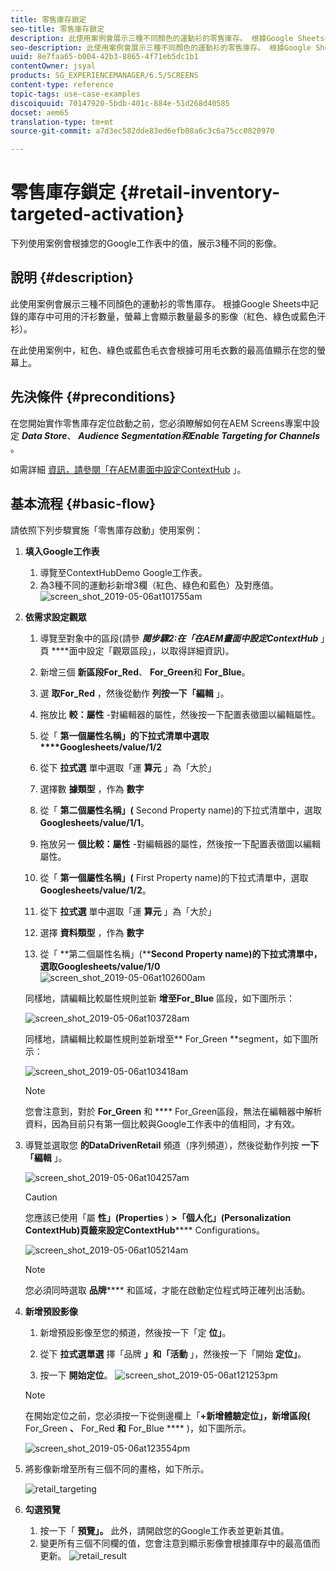 ```yaml
---
title: 零售庫存鎖定
seo-title: 零售庫存鎖定
description: 此使用案例會展示三種不同顏色的運動衫的零售庫存。 根據Google Sheets中記錄的庫存中可用的汗衫數量，螢幕上會顯示數量最多的影像（紅色、綠色或藍色汗衫）。
seo-description: 此使用案例會展示三種不同顏色的運動衫的零售庫存。 根據Google Sheets中記錄的庫存中可用的汗衫數量，螢幕上會顯示數量最多的影像（紅色、綠色或藍色汗衫）。
uuid: 8e7faa65-b004-42b3-8865-4f71eb5dc1b1
contentOwner: jsyal
products: SG_EXPERIENCEMANAGER/6.5/SCREENS
content-type: reference
topic-tags: use-case-examples
discoiquuid: 70147920-5bdb-401c-884e-51d268d40585
docset: aem65
translation-type: tm+mt
source-git-commit: a7d3ec582dde83ed6efb08a6c3c6a75cc0820970

---
```



# 零售庫存鎖定 {#retail-inventory-targeted-activation}

下列使用案例會根據您的Google工作表中的值，展示3種不同的影像。

## 說明 {#description}

此使用案例會展示三種不同顏色的運動衫的零售庫存。 根據Google Sheets中記錄的庫存中可用的汗衫數量，螢幕上會顯示數量最多的影像（紅色、綠色或藍色汗衫）。

在此使用案例中，紅色、綠色或藍色毛衣會根據可用毛衣數的最高值顯示在您的螢幕上。

## 先決條件 {#preconditions}

在您開始實作零售庫存定位啟動之前，您必須瞭解如何在AEM Screens專案中設定 ***Data Store***、 ***Audience Segmentation******和Enable Targeting for Channels*** 。

如需詳細 [資訊，請參閱「在AEM畫面中設定ContextHub](configuring-context-hub.md) 」。

## 基本流程 {#basic-flow}

請依照下列步驟實施「零售庫存啟動」使用案例：

1. **填入Google工作表**

   1. 導覽至ContextHubDemo Google工作表。
   1. 為3種不同的運動衫新增3欄（紅色、綠色和藍色）及對應值。
   ![screen_shot_2019-05-06at101755am](assets/screen_shot_2019-05-06at101755am.png)

1. **依需求設定觀眾**

   1. 導覽至對象中的區段(請參 ***閱步驟2:在「在AEM畫面中設定ContextHub*** 」頁 **[](configuring-context-hub.md)**面中設定「觀眾區段」，以取得詳細資訊)。

   1. 新增三個 **新區段For_Red**、 **For_Green**&#x200B;和 **For_Blue**。

   1. 選 **取For_Red** ，然後從動作 **列按一下「編輯** 」。

   1. 拖放比 **較：屬性** -對編輯器的屬性，然後按一下配置表徵圖以編輯屬性。
   1. 從「 **第一個屬性名稱」的下拉式清單中選取****Googlesheets/value/1/2**

   1. 從下 **拉式選** 單中選取「運 **算元** 」為「大於」

   1. 選擇數 **據類型** ，作為 **數字**

   1. 從「 **第二個屬性名稱」(** Second Property name)的下拉式清單中，選取 **Googlesheets/value/1/1**。

   1. 拖放另一 **個比較：屬性** -對編輯器的屬性，然後按一下配置表徵圖以編輯屬性。
   1. 從「 **第一個屬性名稱」(** First Property name)的下拉式清單中，選取 **Googlesheets/value/1/2**。

   1. 從下 **拉式選** 單中選取「運 **算元** 」為「大於」

   1. 選擇 **資料類型** ，作為 **數字**

   1. 從「 **第二個屬性名稱」(****Second Property name)的下拉式清單中，選取Googlesheets/value/1/0**
   ![screen_shot_2019-05-06at102600am](assets/screen_shot_2019-05-06at102600am.png)

   同樣地，請編輯比較屬性規則並新 **增至For_Blue** 區段，如下圖所示：

   ![screen_shot_2019-05-06at103728am](assets/screen_shot_2019-05-06at103728am.png)

   同樣地，請編輯比較屬性規則並新增至** For_Green **segment，如下圖所示：

   ![screen_shot_2019-05-06at103418am](assets/screen_shot_2019-05-06at103418am.png)

   >[!NOTE]
   >
   >您會注意到，對於 **For_Green** 和 **** For_Green區段，無法在編輯器中解析資料，因為目前只有第一個比較與Google工作表中的值相同，才有效。

1. 導覽並選取您 **的DataDrivenRetail** 頻道（序列頻道），然後從動作列按 **一下「編輯** 」。

   ![screen_shot_2019-05-06at104257am](assets/screen_shot_2019-05-06at104257am.png)

   >[!CAUTION]
   >
   >您應該已使用「屬 **性」(Properties** ) **>「個人化」(Personalization** **ContextHub)頁籤來設定ContextHub****** Configurations。

   ![screen_shot_2019-05-06at105214am](assets/screen_shot_2019-05-06at105214am.png)

   >[!NOTE]
   您必須同時選取 **品牌****** 和區域，才能在啟動定位程式時正確列出活動。

1. **新增預設影像**

   1. 新增預設影像至您的頻道，然後按一下「定 **位」**。
   1. 從下 **拉式選單選** 擇「品牌 **」和「活動** 」，然後按一下「開始 **定位」**。

   1. 按一下 **開始定位**。
   ![screen_shot_2019-05-06at121253pm](assets/screen_shot_2019-05-06at121253pm.png)

   >[!NOTE]
   在開始定位之前，您必須按一下從側邊欄上「**+新增體驗定位」，新增區段(** For_Green **、** For_Red **和** For_Blue **** )，如下圖所示。

   ![screen_shot_2019-05-06at123554pm](assets/screen_shot_2019-05-06at123554pm.png)

1. 將影像新增至所有三個不同的畫格，如下所示。

   ![retail_targeting](assets/retail_targeting.gif)

1. **勾選預覽**

   1. 按一下「 **預覽」。** 此外，請開啟您的Google工作表並更新其值。
   1. 變更所有三個不同欄的值，您會注意到顯示影像會根據庫存中的最高值而更新。
   ![retail_result](assets/retail_result.gif)


